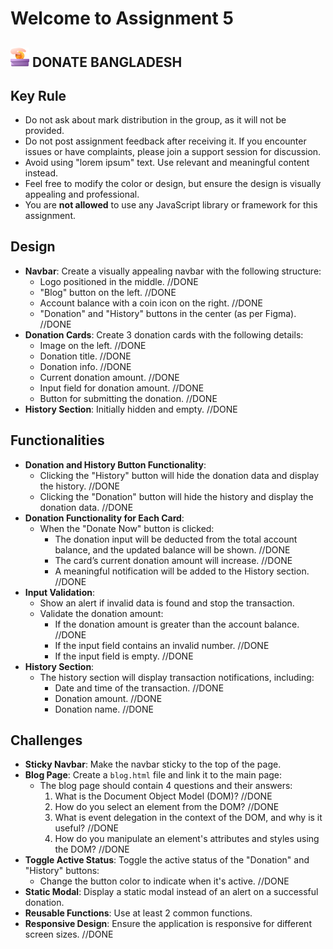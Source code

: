 # Welcome to Assignment 5

## <img width=30px src="assets/logo.png"/> DONATE BANGLADESH

## Key Rule

- Do not ask about mark distribution in the group, as it will not be provided.
- Do not post assignment feedback after receiving it. If you encounter issues or have complaints, please join a support session for discussion.
- Avoid using "lorem ipsum" text. Use relevant and meaningful content instead.
- Feel free to modify the color or design, but ensure the design is visually appealing and professional.
- You are **not allowed** to use any JavaScript library or framework for this assignment.

## Design

- **Navbar**: Create a visually appealing navbar with the following structure:
  - Logo positioned in the middle. //DONE
  - "Blog" button on the left. //DONE
  - Account balance with a coin icon on the right. //DONE
  - "Donation" and "History" buttons in the center (as per Figma). //DONE
- **Donation Cards**: Create 3 donation cards with the following details:
  - Image on the left. //DONE
  - Donation title. //DONE
  - Donation info. //DONE
  - Current donation amount. //DONE
  - Input field for donation amount. //DONE
  - Button for submitting the donation. //DONE
- **History Section**: Initially hidden and empty. //DONE

## Functionalities

- **Donation and History Button Functionality**:
  - Clicking the "History" button will hide the donation data and display the history. //DONE
  - Clicking the "Donation" button will hide the history and display the donation data. //DONE
- **Donation Functionality for Each Card**:
  - When the "Donate Now" button is clicked:
    - The donation input will be deducted from the total account balance, and the updated balance will be shown. //DONE
    - The card’s current donation amount will increase. //DONE
    - A meaningful notification will be added to the History section. //DONE
- **Input Validation**:
  - Show an alert if invalid data is found and stop the transaction.
  - Validate the donation amount:
    - If the donation amount is greater than the account balance. //DONE
    - If the input field contains an invalid number. //DONE
    - If the input field is empty. //DONE
- **History Section**:
  - The history section will display transaction notifications, including:
    - Date and time of the transaction. //DONE
    - Donation amount. //DONE
    - Donation name. //DONE

## Challenges

- **Sticky Navbar**: Make the navbar sticky to the top of the page.
- **Blog Page**: Create a `blog.html` file and link it to the main page:
  - The blog page should contain 4 questions and their answers:
    1. What is the Document Object Model (DOM)? //DONE
    2. How do you select an element from the DOM? //DONE
    3. What is event delegation in the context of the DOM, and why is it useful? //DONE
    4. How do you manipulate an element's attributes and styles using the DOM? //DONE
- **Toggle Active Status**: Toggle the active status of the "Donation" and "History" buttons:
  - Change the button color to indicate when it's active. //DONE
- **Static Modal**: Display a static modal instead of an alert on a successful donation.
- **Reusable Functions**: Use at least 2 common functions.
- **Responsive Design**: Ensure the application is responsive for different screen sizes. //DONE
